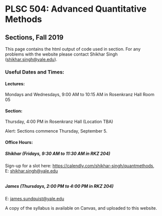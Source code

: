 # PLSC 504: Advanced Quantitative Methods
## Sections, Fall 2019

This page contains the html output of code used in section. For any problems with the website please contact Shikhar Singh (shikhar.singh@yale.edu). 

### Useful Dates and Times:

#### Lectures: 
Mondays and Wednesdays, 9:00 AM to 10:15 AM in Rosenkranz Hall Room 05

#### Section: 
Thursday, 4:00 PM in Rosenkranz Hall (Location TBA)

Alert: Sections commence Thursday, September 5. 

#### Office Hours:
##### Shikhar (Fridays, 9:30 AM to 11:30 AM in RKZ 204)
Sign-up for a slot here: https://calendly.com/shikhar-singh/quantmethods, E: shikhar.singh@yale.edu

<a rel='nofollow' href='https://www.qr-code-generator.com/
            ' border='0' style='cursor:default'><img src='https://chart.googleapis.com/chart?cht=qr&chl=https%3A%2F%2Fcalendly.com%2Fshikhar-singh%2Fquantmethods&chs=180x180&choe=UTF-8&chld=L|2' alt=''></a>

##### James (Thursdays, 2:00 PM to 4:00 PM in RKZ 204)
E: james.sundquist@yale.edu

A copy of the syllabus is available on Canvas, and uploaded to this website. 
